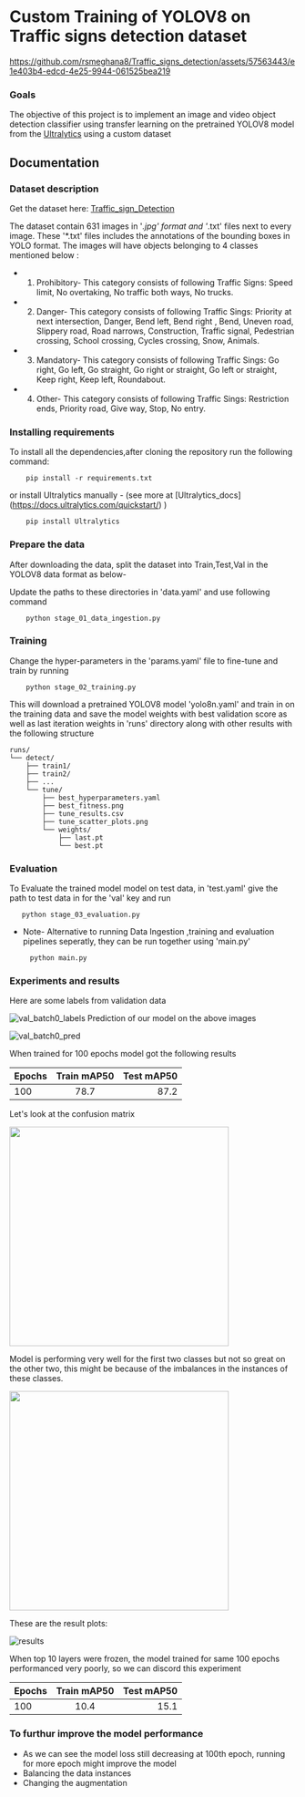 # Custom Training of YOLOV8 on Traffic signs detection dataset

https://github.com/rsmeghana8/Traffic_signs_detection/assets/57563443/e1e403b4-edcd-4e25-9944-061525bea219

### Goals

The objective of this project is to implement an image and video object detection classifier using transfer learning on the pretrained YOLOV8 model from the [Ultralytics](https://ultralytics.com/) using a custom dataset

## Documentation
### Dataset description
Get the dataset here: [Traffic_sign_Detection](https://www.kaggle.com/datasets/valentynsichkar/traffic-signs-dataset-in-yolo-format)

The dataset contain 631 images in '*.jpg' format and '*.txt' files next to every image. These '*.txt' files includes the annotations of the bounding boxes in YOLO format. The images will have objects belonging to 4 classes mentioned below :

* 1. Prohibitory- This category consists of following Traffic Signs: 
 Speed limit, No overtaking, No traffic both ways, No trucks.

* 2. Danger-  This category consists of following Traffic Sings: Priority at next intersection, Danger, Bend left, Bend 
 right , Bend, Uneven road, Slippery road, Road narrows, Construction, Traffic signal, Pedestrian crossing, School crossing, Cycles crossing, Snow, Animals.
* 3. Mandatory- This category consists of following Traffic Sings: 
Go right, Go left, Go straight, Go right or straight, Go left or straight, Keep right, Keep left, Roundabout.

* 4. Other- This category consists of following Traffic Sings: Restriction ends, Priority road, Give way, Stop, No entry.

### Installing requirements
To install all the dependencies,after cloning the repository run the following command:
```
    pip install -r requirements.txt
```

or install Ultralytics manually - (see more at [Ultralytics_docs] (https://docs.ultralytics.com/quickstart/) )
```
    pip install Ultralytics
```

### Prepare the data
After downloading the data, split the dataset into Train,Test,Val in the YOLOV8 data format as below-

Update the paths to these directories in 'data.yaml' and use following command
```
    python stage_01_data_ingestion.py
```

### Training
Change the hyper-parameters in the 'params.yaml' file to fine-tune and train by running 
```
    python stage_02_training.py

```
This will download a pretrained YOLOV8 model 'yolo8n.yaml' and train in on the training data and save the model weights with best validation score as well as last iteration weights in 'runs' directory along with other results with the following structure
```
runs/
└── detect/
    ├── train1/
    ├── train2/
    ├── ...
    └── tune/
        ├── best_hyperparameters.yaml
        ├── best_fitness.png
        ├── tune_results.csv
        ├── tune_scatter_plots.png
        └── weights/
            ├── last.pt
            └── best.pt
```

### Evaluation
To Evaluate the trained model model on test data, in 'test.yaml' give the path to test data in for the 'val' key and run
```
   python stage_03_evaluation.py
```
* Note- Alternative to running Data Ingestion ,training and evaluation pipelines seperatly, they can be run together using 'main.py'
```
     python main.py
``` 
### Experiments and results
Here are some labels from validation data

![val_batch0_labels](https://github.com/rsmeghana8/Traffic_signs_detection/assets/57563443/7e0f0424-3f69-48b2-b7a5-462d97810397)
Prediction of our model on the above images

![val_batch0_pred](https://github.com/rsmeghana8/Traffic_signs_detection/assets/57563443/0a917b6c-b6b6-44bb-965c-ab13c5c2fbd5)

When trained for 100 epochs model got the following results

|      Epochs   |  Train mAP50    | Test mAP50 |
| :------------ |:---------------:| ----------:|
|       100     |      78.7       |    87.2    |


Let's look at the confusion matrix

<img src="https://github.com/rsmeghana8/Traffic_signs_detection/assets/57563443/8f3d9ad9-8b16-4e44-a115-41a23f3f9830" width="385px" align="center">




Model is performing very well for the first two classes but not so great on the other two, this might be because of the imbalances in the instances of these classes.



<img src="https://github.com/rsmeghana8/Traffic_signs_detection/assets/57563443/38b75067-f770-4b3e-baa5-28b7ddf8bce3" width="385px" align="center">



These are the result plots: 

![results](https://github.com/rsmeghana8/Traffic_signs_detection/assets/57563443/573f37f9-6f95-43a3-b911-a8ed63905b08)



When top 10 layers were frozen, the model trained for same 100 epochs performanced very poorly, so we can discord this experiment

|      Epochs   |  Train mAP50    | Test mAP50 |
| :------------ |:---------------:| ----------:|
|       100     |      10.4       |    15.1    |

### To furthur improve the model performance
* As we can see the model loss still decreasing at 100th epoch, running for more epoch might improve the model
* Balancing the data instances
* Changing the augmentation




    



